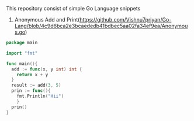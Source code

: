 This repository consist of simple Go Language snippets

1. Anonymous Add and Print(https://github.com/Vishnu7priyan/Go-Lang/blob/4c9d6bca2e3bcaededb41bdbec5aa02fa34ef9ea/Anonymous.go)

``` Go
package main

import "fmt"

func main(){
  add := func(x, y int) int {
    return x + y
  }
  result := add(3, 5)
  prin := func(){
    fmt.Println("Hii")
    }
  prin()
}
```
